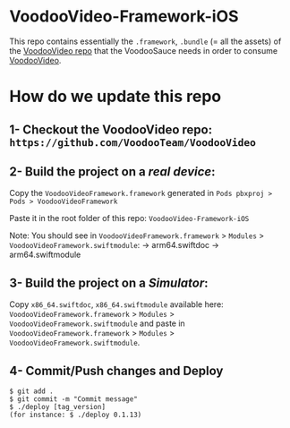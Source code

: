 # VoodooVideo-Framework-iOS

This repo contains essentially the `.framework`, `.bundle` (= all the assets) of the [VoodooVideo repo](https://github.com/VoodooTeam/VoodooVideo) that the VoodooSauce needs in order to consume [VoodooVideo](https://github.com/VoodooTeam/VoodooVideo).

# How do we update this repo

## 1- Checkout the VoodooVideo repo: `https://github.com/VoodooTeam/VoodooVideo`

## 2- Build the project on a *real device*:
Copy the `VoodooVideoFramework.framework` generated in `Pods pbxproj > Pods > VoodooVideoFramework`

Paste it in the root folder of this repo: `VoodooVideo-Framework-iOS`

Note: You should see in `VoodooVideoFramework.framework` > `Modules` > `VoodooVideoFramework.swiftmodule`: 
-> arm64.swiftdoc
-> arm64.swiftmodule

## 3- Build the project on a *Simulator*:

Copy `x86_64.swiftdoc`, `x86_64.swiftmodule` available here: `VoodooVideoFramework.framework` > `Modules` > `VoodooVideoFramework.swiftmodule`
and paste in `VoodooVideoFramework.framework` > `Modules` > `VoodooVideoFramework.swiftmodule`.

## 4- Commit/Push changes and Deploy
```
$ git add .
$ git commit -m "Commit message"
$ ./deploy [tag_version]
(for instance: $ ./deploy 0.1.13)
```
